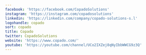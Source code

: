 ```yaml
---
facebook: 'https://facebook.com/CopadoSolutions'
instagram: 'https://instagram.com/copadosolutions'
linkedin: 'https://linkedin.com/company/copado-solutions-s.l'
logohandle: copado
sort: copado
title: Copado
twitter: CopadoSolutions
website: 'https://www.copado.com/'
youtube: 'https://youtube.com/channel/UCo2IXZej8qNyIbbWWCG9z3Q'
---
```


